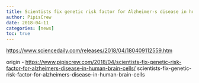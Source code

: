 ```yaml
---
title: Scientists fix genetic risk factor for Alzheimer-s disease in human brain cells
author: PipisCrew
date: 2018-04-11
categories: [news]
toc: true
---
```


https://www.sciencedaily.com/releases/2018/04/180409112559.htm

origin - https://www.pipiscrew.com/2018/04/scientists-fix-genetic-risk-factor-for-alzheimers-disease-in-human-brain-cells/ scientists-fix-genetic-risk-factor-for-alzheimers-disease-in-human-brain-cells